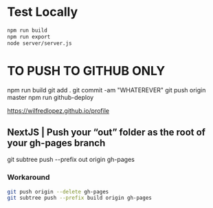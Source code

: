 # Test Locally 
```bash
npm run build
npm run export
node server/server.js
```
# TO PUSH TO GITHUB ONLY

npm run build
git add .
git commit -am "WHATEREVER"
git push origin master
npm run github-deploy

https://wilfredlopez.github.io/profile


## NextJS | Push your “out” folder as the root of your gh-pages branch
git subtree push --prefix out origin gh-pages


### Workaround

```bash
git push origin --delete gh-pages
git subtree push --prefix build origin gh-pages
```